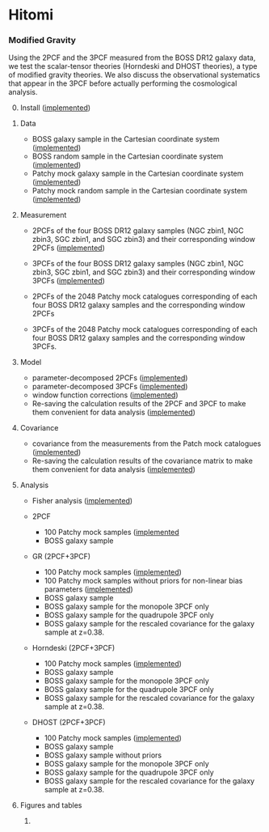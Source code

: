 # Hitomi

### Modified Gravity

Using the 2PCF and the 3PCF measured from the BOSS DR12 galaxy data, we test the scalar-tensor theories (Horndeski and DHOST theories), a type of modified gravity theories. We also discuss the observational systematics that appear in the 3PCF before actually performing the cosmological analysis.

0. Install ([implemented](https://youtu.be/vlP7XIXZsUM))

1. Data

    - BOSS galaxy sample in the Cartesian coordinate system ([implemented](https://youtu.be/J-0u_gUwTqE))
    - BOSS random sample in the Cartesian coordinate system ([implemented](https://youtu.be/SBLs9TCbALk))
    - Patchy mock galaxy sample in the Cartesian coordinate system ([implemented](https://youtu.be/-aOCTbsruuM))
    - Patchy mock random sample in the Cartesian coordinate system ([implemented](https://youtu.be/-1z_yKcSegA))

2. Measurement

    - 2PCFs of the four BOSS DR12 galaxy samples (NGC zbin1, NGC zbin3, SGC zbin1, and SGC zbin3) and their corresponding window 2PCFs ([implemented](https://youtu.be/1XLLC8ZwLoY))

    - 3PCFs of the four BOSS DR12 galaxy samples (NGC zbin1, NGC zbin3, SGC zbin1, and SGC zbin3) and their corresponding window 3PCFs ([implemented](https://youtu.be/STCfxCa3NNk))

    - 2PCFs of the 2048 Patchy mock catalogues corresponding of each four BOSS DR12 galaxy samples and the corresponding window 2PCFs

    - 3PCFs of the 2048 Patchy mock catalogues corresponding of each four BOSS DR12 galaxy samples and the corresponding window 3PCFs.

3. Model

    - parameter-decomposed 2PCFs ([implemented](https://youtu.be/FVkwJnpOCvM))
    - parameter-decomposed 3PCFs ([implemented](https://youtu.be/AzjfiKHUWVs))
    - window function corrections ([implemented](https://youtu.be/4ZQ1RkAsPpA))
    - Re-saving the calculation results of the 2PCF and 3PCF to make them convenient for data analysis ([implemented](https://youtu.be/fC4cP8TLhA8))

4. Covariance

    - covariance from the measurements from the Patch mock catalogues ([implemented](https://youtu.be/p1K3hoRjEpM))
    - Re-saving the calculation results of the covariance matrix to make them convenient for data analysis ([implemented](https://youtu.be/wU3cjgZXlp8))

5. Analysis 

    - Fisher analysis ([implemented](https://youtu.be/oKzLu9siQac))

    - 2PCF
        - 100 Patchy mock samples ([implemented](https://youtu.be/q4n97hXluoc)
        - BOSS galaxy sample

    - GR (2PCF+3PCF)
        - 100 Patchy mock samples ([implemented](https://youtu.be/Lz8kpDerFNA))
        - 100 Patchy mock samples without priors for non-linear bias parameters ([implemented](https://youtu.be/hfcq38Fb1OU))
        - BOSS galaxy sample
        - BOSS galaxy sample for the monopole 3PCF only
        - BOSS galaxy sample for the quadrupole 3PCF only
        - BOSS galaxy sample for the rescaled covariance for the galaxy sample at z=0.38.

    - Horndeski (2PCF+3PCF)
        - 100 Patchy mock samples ([implemented](https://youtu.be/9R3Ic2yt_Nk))
        - BOSS galaxy sample
        - BOSS galaxy sample for the monopole 3PCF only
        - BOSS galaxy sample for the quadrupole 3PCF only
        - BOSS galaxy sample for the rescaled covariance for the galaxy sample at z=0.38.

    - DHOST (2PCF+3PCF)
        - 100 Patchy mock samples ([implemented](https://youtu.be/UWbheOHV7v4))
        - BOSS galaxy sample
        - BOSS galaxy sample without priors
        - BOSS galaxy sample for the monopole 3PCF only
        - BOSS galaxy sample for the quadrupole 3PCF only
        - BOSS galaxy sample for the rescaled covariance for the galaxy sample at z=0.38.
       
6. Figures and tables

    1.


